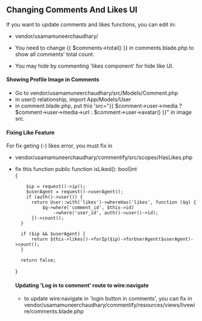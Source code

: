 ## Changing Comments And Likes UI 

If you want to update comments and likes functions, you can edit in:  
- vendor/usamamuneerchaudhary/

- You need to change {{ $comments->total() }} in comments.blade.php to show all comments' total count. 
- You may hide by commenting 'likes component' for hide like UI.

#### Showing Profile Image in Comments
- Go to vendor/usamamuneerchaudhary/src/Models/Comment.php
- in user() relationship, import App/Models/User
- in comment.blade.php, put this 'src="{{ $comment->user->media ? $comment->user->media->url : $comment->user->avatar() }}" in image src.

#### Fixing Like Feature
For fix geting (-) likes error, you must fix in 
- vendor/usamamuneerchaudhary/commentify/src/scopes/HasLikes.php
- fix this function
public function isLiked(): bool|int  
    {  

          $ip = request()->ip();
          $userAgent = request()->userAgent();
          if (auth()->user()) {
            return User::with('likes')->whereHas('likes', function ($q) {
                $q->where('comment_id', $this->id)
                    ->where('user_id', auth()->user()->id);
            })->count();
        }

        if ($ip && $userAgent) {
            return $this->likes()->forIp($ip)->forUserAgent($userAgent)->count();
        }

        return false;
    }

  #### Updating 'Log in to comment' route to wire:navigate
  - to update wire:navigate in 'login button in comments', you can fix in vendor/usamamuneerchaudhary/commentify/resources/views/livewire/comments.blade.php
